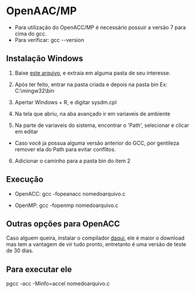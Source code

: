 # OpenAAC/MP
- Para utilização do OpenACC/MP é necessário possuir a versão 7 para cima do gcc.
- Para verificar: gcc --version

## Instalação Windows

  1) Baixe [este arquivo](https://sourceforge.net/projects/mingw-w64/files/Toolchains%20targetting%20Win32/Personal%20Builds/mingw-builds/7.3.0/threads-posix/dwarf/), e extraia em alguma pasta de seu interesse. 

  2) Após ter feito, entrar na pasta criada e depois na pasta bin
  Ex: C:\mingw32\bin

  3) Apertar Windows + R, e digitar sysdm.cpl

  4) Na tela que abriu, na aba avançado ir em variaveis de ambiente

  5) Na parte de variaveis do sistema, encontrar o 'Path', selecionar e clicar em editar
  - Caso você ja possua alguma versão anterior do GCC, por gentileza remover ela do Path para evitar conflitos.

  6) Adicionar o caminho para a pasta bin do item 2

## Execução

- OpenACC: gcc -fopeanacc nomedoarquivo.c

- OpenMP: gcc -fopenmp nomedoarquivo.c


## Outras opções para OpenACC
Caso alguem queira, instalar o compilador [daqui](https://www.pgroup.com/products/community.htm?utm_source=dev_nvidia_oacc&utm_medium=web_link&utm_term=download_button), ele é maior o download mas tem a vantagem de vir tudo pronto, entretanto é uma versão de teste de 30 dias.

## Para executar ele 
pgcc -acc -Minfo=accel nomedoarquivo.c

